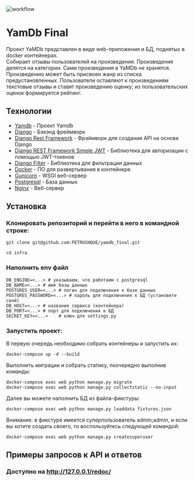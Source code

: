 ![workflow](https://github.com/petrushque/yamdb_final/actions/workflows/yamdb_workflow.yml/badge.svg)
# YamDb Final

Проект YaMDb представлен в виде web-приложения и БД, поднятых в docker контейнерах.\
Собирает отзывы пользователей на произведения. Произведения делятся на категории.
Сами произведения в YaMDb не хранятся. Произведению может быть присвоен жанр из списка предустановленных.
Пользователи оставляют к произведениям текстовые отзывы и ставят произведению оценку; 
из пользовательских оценок формируется рейтинг.

## Технологии
- [Yamdb] - Проект Yamdb
- [Django] - Бэкэнд фреймворк
- [Django Rest Framework] - Фрэймворк для создания API на основе Django
- [Django REST Framework Simple JWT] - Библиотека для авторизации с помощью JWT-токенов
- [Django Filter] - Библиотека для фильтрации данных
- [Docker] - ПО для развертывания в контейнере
- [Gunicorn] - WSGI веб-сервер
- [Postgresql] - База данных
- [Nginx] - Веб-сервер

## Установка

### Клонировать репозиторий и перейти в него в командной строке:
```
git clone git@github.com:PETRUSHQUE/yamdb_final.git
```
```
cd infra
```
### Наполнить env файл
```
DB_ENGINE=<...> # указываем, что работаем с postgresql
DB_NAME=<...> # имя базы данных
POSTGRES_USER=<...> # логин для подключения к базе данных
POSTGRES_PASSWORD=<...> # пароль для подключения к БД (установите свой)
DB_HOST=<...> # название сервиса (контейнера)
DB_PORT=<...> # порт для подключения к БД
SECRET_KEY=<...>	# ключ для settings.py
```
### Запустить проект:
В первую очередь необходимо собрать контейнеры и запустить их:
```
docker-compose up -d --build
```
Выполнить миграции и собрать статику, поочередно выполнив команды:
```
docker-compose exec web python manage.py migrate
docker-compose exec web python manage.py collectstatic --no-input
```
Далее вы можете наполнить БД из файла-фикстуры:
```
docker-compose exec web python manage.py loaddata fixtures.json
```
Внимание: в фикстуре имеется суперпользователь admin;admin,
и если вы хотите создать своего, то воспользуйтесь следующей командой:
```
docker-compose exec web python manage.py createsuperuser
``` 
## Примеры запросов к API и ответов
### Доступно на http://127.0.0.1/redoc/


[//]: # 

   [Yamdb]: <https://github.com/PETRUSHQUE/api_yamdb>
   [Django]: <https://www.djangoproject.com>
   [Django Rest Framework]: <https://www.django-rest-framework.org>
   [Django REST Framework Simple JWT]: <https://github.com/jazzband/djangorestframework-simplejwt>
   [Django Filter]: <https://github.com/carltongibson/django-filter>
   [Docker]: <https://www.docker.com/>
   [Gunicorn]: <https://gunicorn.org/>
   [Postgresql]: <https://www.postgresql.org/>
   [Nginx]: <https://nginx.org/>
